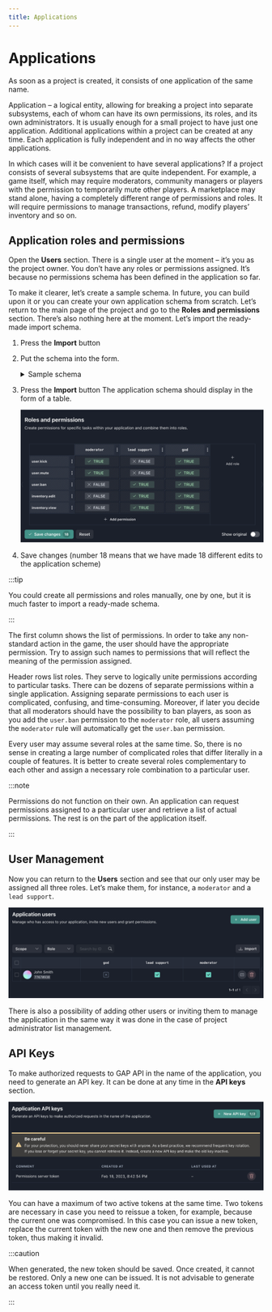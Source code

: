 ```yaml
---
title: Applications
---
```


# Applications

As soon as a project is created, it consists of one application of the same name.

Application – a logical entity, allowing for breaking a project into separate subsystems, each of whom can have its own permissions, its roles, and its own administrators. It is usually enough for a small project to have just one application. Additional applications within a project can be created at any time. Each application is fully independent and in no way affects the other applications.

In which cases will it be convenient to have several applications? If a project consists of several subsystems that are quite independent. For example, a game itself, which may require moderators, community managers or players with the permission to temporarily mute other players. A marketplace may stand alone, having a completely different range of permissions and roles. It will require permissions to manage transactions, refund, modify players’ inventory and so on.

## Application roles and permissions

Open the **Users** section. There is a single user at the moment – it’s you as the project owner. You don’t have any roles or permissions assigned. It’s because no permissions schema has been defined in the application so far.

To make it clearer, let’s create a sample schema. In future, you can build upon it or you can create your own application schema from scratch. Let’s return to the main page of the project and go to the **Roles and permissions** section. There’s also nothing here at the moment. Let’s import the ready-made import schema.

1. Press the **Import** button
2. Put the schema into the form.
   <details>
     <summary>Sample schema</summary>

   ```json
   {
     "roles": {
       "moderator": {
         "name": "moderator",
         "description": "",
         "protected": true,
         "permissions": [
           {
             "name": "user.kick",
             "value": true
           },
           {
             "name": "user.mute",
             "value": true
           }
         ]
       },
       "lead support": {
         "name": "lead support",
         "description": "",
         "protected": true,
         "permissions": [
           {
             "name": "inventory.edit",
             "value": true
           },
           {
             "name": "inventory.view",
             "value": true
           },
           {
             "name": "user.ban",
             "value": true
           }
         ]
       },
       "god": {
         "name": "god",
         "description": "",
         "protected": true,
         "permissions": [
           {
             "name": "inventory.edit",
             "value": true
           },
           {
             "name": "inventory.view",
             "value": true
           },
           {
             "name": "user.ban",
             "value": true
           },
           {
             "name": "user.kick",
             "value": true
           },
           {
             "name": "user.mute",
             "value": true
           }
         ]
       }
     },
     "permissions": {
       "user.kick": {
         "name": "user.kick",
         "value": false,
         "description": "Can kick user from game session",
         "protected": true
       },
       "user.mute": {
         "name": "user.mute",
         "value": false,
         "description": "Can mute a  user permanantly or for limited time",
         "protected": true
       },
       "user.ban": {
         "name": "user.ban",
         "value": false,
         "description": "Can ban a user from the game login",
         "protected": true
       },
       "inventory.edit": {
         "name": "inventory.edit",
         "value": false,
         "description": "Can edit a player inventory content",
         "protected": true
       },
       "inventory.view": {
         "name": "inventory.view",
         "value": false,
         "description": "Can view a player inventory",
         "protected": true
       }
     }
   }
   ```

   </details>

3. Press the **Import** button
   The application schema should display in the form of a table.

   ![Application schema](./assets/app-schema.png)

4. Save changes (number 18 means that we have made 18 different edits to the application scheme)

:::tip

You could create all permissions and roles manually, one by one, but it is much faster to import a ready-made schema.

:::

The first column shows the list of permissions. In order to take any non-standard action in the game, the user should have the appropriate permission. Try to assign such names to permissions that will reflect the meaning of the permission assigned.

Header rows list roles. They serve to logically unite permissions according to particular tasks. There can be dozens of separate permissions within a single application. Assigning separate permissions to each user is complicated, confusing, and time-consuming. Moreover, if later you decide that all moderators should have the possibility to ban players, as soon as you add the `user.ban` permission to the `moderator` role, all users assuming the `moderator` rule will automatically get the `user.ban` permission.

Every user may assume several roles at the same time. So, there is no sense in creating a large number of complicated roles that differ literally in a couple of features. It is better to create several roles complementary to each other and assign a necessary role combination to a particular user.

:::note

Permissions do not function on their own. An application can request permissions assigned to a particular user and retrieve a list of actual permissions. The rest is on the part of the application itself.

:::

## User Management

Now you can return to the **Users** section and see that our only user may be assigned all three roles. Let’s make them, for instance, a `moderator` and a `lead support`.

![Application users](./assets/app-users.png)

There is also a possibility of adding other users or inviting them to manage the application in the same way it was done in the case of project administrator list management.

## API Keys

To make authorized requests to GAP API in the name of the application, you need to generate an API key. It can be done at any time in the **API keys** section.

![Application API keys](./assets/app-api-keys.png)

You can have a maximum of two active tokens at the same time. Two tokens are necessary in case you need to reissue a token, for example, because the current one was compromised. In this case you can issue a new token, replace the current token with the new one and then remove the previous token, thus making it invalid.

:::caution

When generated, the new token should be saved. Once created, it cannot be restored. Only a new one can be issued. It is not advisable to generate an access token until you really need it.

:::
